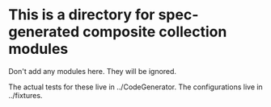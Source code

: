 # This is a directory for spec-generated composite collection modules

Don't add any modules here.  They will be ignored.

The actual tests for these live in ../CodeGenerator.
The configurations live in ../fixtures.
